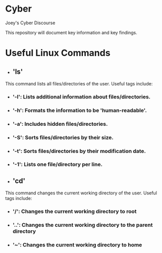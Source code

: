# Cyber
Joey's Cyber Discourse

This repository will document key information and key findings.

# Useful Linux Commands
- ## 'ls'

This command lists all files/directories of the user. Useful tags include:

  -   ### '-l':   Lists additional information about files/directories.
  -   ### '-h':   Formats the information to be 'human-readable'.
  -   ### '-a':   Includes hidden files/directories.
  -   ### '-S':   Sorts files/directories by their size.
  -   ### '-t':   Sorts files/directories by their modification date.
  -   ### '-1':   Lists one file/directory per line.

- ## 'cd'

This command changes the current working directory of the user. Useful tags include:

- ### '/':    Changes the current working directory to root
- ### '..':   Changes the current working directory to the parent directory
- ### '~':    Changes the current working directory to home
